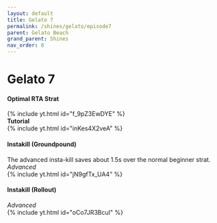 ```yaml
---
layout: default
title: Gelato 7
permalink: /shines/gelato/episode7
parent: Gelato Beach
grand_parent: Shines
nav_order: 8
---
```

# Gelato 7  

#### Optimal RTA Strat  
{% include yt.html id="f_9pZ3EwDYE" %}  
**Tutorial**  
{% include yt.html id="inKes4X2veA" %}  
#### Instakill (Groundpound)  
The advanced insta-kill saves about 1.5s over the normal beginner strat.
*Advanced*  
{% include yt.html id="jN9gfTx_UA4" %}  
#### Instakill (Rollout)  
*Advanced*  
{% include yt.html id="oCo7JR3BcuI" %}  
